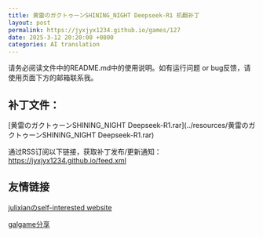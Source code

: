 ```yaml
---
title: 黄雷のガクトゥーンSHINING_NIGHT Deepseek-R1 机翻补丁
layout: post
permalink: https://jyxjyx1234.github.io/games/127
date: 2025-3-12 20:20:00 +0800
categories: AI translation
---
```



请务必阅读文件中的README.md中的使用说明。如有运行问题 or bug反馈，请使用页面下方的邮箱联系我。



## 补丁文件：

[黄雷のガクトゥーンSHINING_NIGHT Deepseek-R1.rar](../resources/黄雷のガクトゥーンSHINING_NIGHT Deepseek-R1.rar)

 

通过RSS订阅以下链接，获取补丁发布/更新通知：https://jyxjyx1234.github.io/feed.xml

## 友情链接

[julixianのself-interested website](https://julixian-siw.worldsystem.top/) 

[galgame分享](https://t.me/galgpt)